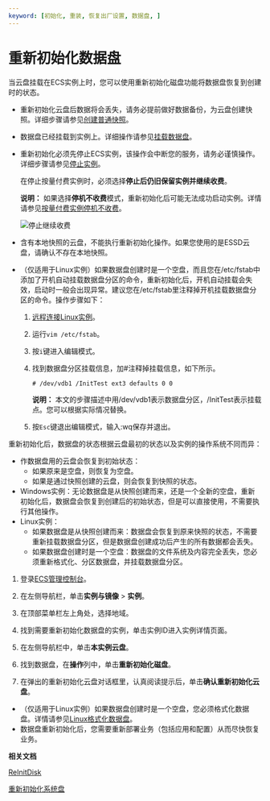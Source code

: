 ```yaml
---
keyword: [初始化, 重装, 恢复出厂设置, 数据盘, ]
---
```


# 重新初始化数据盘

当云盘挂载在ECS实例上时，您可以使用重新初始化磁盘功能将数据盘恢复到创建时的状态。

-   重新初始化云盘后数据将会丢失，请务必提前做好数据备份，为云盘创建快照。详细步骤请参见[创建普通快照](/intl.zh-CN/快照/使用快照/创建普通快照.md)。
-   数据盘已经挂载到实例上。详细操作请参见[挂载数据盘](/intl.zh-CN/块存储/云盘/挂载数据盘.md)。
-   重新初始化必须先停止ECS实例，该操作会中断您的服务，请务必谨慎操作。详细步骤请参见[停止实例](/intl.zh-CN/实例/管理实例/停止实例.md)。

    在停止按量付费实例时，必须选择**停止后仍旧保留实例并继续收费**。

    **说明：** 如果选择**停机不收费**模式，重新初始化后可能无法成功启动实例。详情请参见[按量付费实例停机不收费](/intl.zh-CN/产品定价/计费方式/按量付费实例停机不收费.md)。

    ![停止继续收费](https://static-aliyun-doc.oss-cn-hangzhou.aliyuncs.com/assets/img/zh-CN/5263359951/p5328.png)

-   含有本地快照的云盘，不能执行重新初始化操作。如果您使用的是ESSD云盘，请确认不存在本地快照。
-   （仅适用于Linux实例）如果数据盘创建时是一个空盘，而且您在/etc/fstab中添加了开机自动挂载数据盘分区的命令，重新初始化后，开机自动挂载会失效，启动时一般会出现异常。建议您在/etc/fstab里注释掉开机挂载数据盘分区的命令。操作步骤如下：
    1.  [远程连接Linux实例](/intl.zh-CN/实例/连接实例/连接方式概述.md)。
    2.  运行`vim /etc/fstab`。
    3.  按`i`键进入编辑模式。
    4.  找到数据盘分区挂载信息，加\#注释掉挂载信息，如下所示。

        ```
        # /dev/vdb1 /InitTest ext3 defaults 0 0
        ```

        **说明：** 本文的步骤描述中用/dev/vdb1表示数据盘分区，/InitTest表示挂载点。您可以根据实际情况替换。

    5.  按`Esc`键退出编辑模式，输入:wq保存并退出。

重新初始化后，数据盘的状态根据云盘最初的状态以及实例的操作系统不同而异：

-   作数据盘用的云盘会恢复到初始状态：
    -   如果原来是空盘，则恢复为空盘。
    -   如果是通过快照创建的云盘，则会恢复到快照的状态。
-   Windows实例：无论数据盘是从快照创建而来，还是一个全新的空盘，重新初始化后，数据盘会恢复到创建后的初始状态，但是可以直接使用，不需要执行其他操作。
-   Linux实例：
    -   如果数据盘是从快照创建而来：数据盘会恢复到原来快照的状态，不需要重新挂载数据盘分区，但是数据盘创建成功后产生的所有数据都会丢失。
    -   如果数据盘创建时是一个空盘：数据盘的文件系统及内容完全丢失，您必须重新格式化、分区数据盘，并挂载数据盘分区。

1.  登录[ECS管理控制台](https://ecs.console.aliyun.com)。

2.  在左侧导航栏，单击**实例与镜像** \> **实例**。

3.  在顶部菜单栏左上角处，选择地域。

4.  找到需要重新初始化数据盘的实例，单击实例ID进入实例详情页面。

5.  在左侧导航栏中，单击**本实例云盘**。

6.  找到数据盘，在**操作**列中，单击**重新初始化磁盘**。

7.  在弹出的重新初始化云盘对话框里，认真阅读提示后，单击**确认重新初始化云盘**。


-   （仅适用于Linux实例）如果数据盘创建时是一个空盘，您必须格式化数据盘。详情请参见[Linux格式化数据盘](/intl.zh-CN/块存储/云盘/分区格式化数据盘/Linux格式化数据盘.md)。
-   数据盘重新初始化后，您需要重新部署业务（包括应用和配置）从而尽快恢复业务。

**相关文档**  


[ReInitDisk](/intl.zh-CN/API参考/磁盘/ReInitDisk.md)

[重新初始化系统盘](/intl.zh-CN/块存储/云盘/重新初始化云盘/重新初始化系统盘.md)

